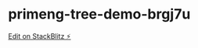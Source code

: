 # primeng-tree-demo-brgj7u

[Edit on StackBlitz ⚡️](https://stackblitz.com/edit/primeng-tree-demo-brgj7u)